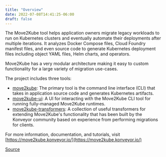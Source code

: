 ```yaml
---
title: "Overview"
date: 2022-07-08T14:41:25-06:00
draft: false
---
```

The Move2Kube tool helps application owners migrate legacy workloads to run on Kubernetes clusters and eventually automate their deployments after multiple iterations. It analyzes Docker Compose files, Cloud Foundry manifest files, and even source code to generate Kubernetes deployment files including object YAML files, Helm charts, and operators.

Move2Kube has a very modular architecture making it easy to custom functionality for a large variety of migration use-cases.

The project includes three tools:

- [move2kube](https://github.com/konveyor/move2kube): The primary tool is the command line interface (CLI) that takes in application source code and generates Kubernetes artifacts.
- [move2kube-ui](https://github.com/konveyor/move2kube-ui): A UI for interacting with the Move2Kube CLI tool for running fully-managed Move2Kube runtimes.
- [move2kube-transformers](https://github.com/konveyor/move2kube-transformers): A collection of useful transformers for extending Move2Kube's functionality that has been built by the Konveyor community based on experience from performing migrations for clients.

For more information, documentation, and tutorials, visit [https://move2kube.konveyor.io/](https://move2kube.konveyor.io/)

[Source](https://github.com/konveyor/konveyor.github.io/blob/main/content/Move2Kube/overview.md)
